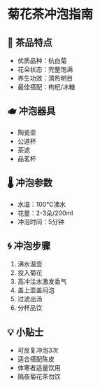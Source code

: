 # 菊花茶冲泡指南

## 🌼 茶品特点
- 优质品种：杭白菊
- 花朵状态：完整饱满
- 养生功效：清热明目
- 最佳搭配：枸杞/冰糖

## 🫖 冲泡器具
- 陶瓷壶
- 公道杯
- 茶滤
- 品茗杯

## 🌡️ 冲泡参数
- 水温：100℃沸水
- 花量：2-3朵/200ml
- 冲泡时间：5分钟

## 🌀 冲泡步骤
1. 沸水温壶
2. 投入菊花
3. 高冲注水激发香气
4. 盖上壶盖闷泡
5. 过滤出汤
6. 分杯品饮

## 💡 小贴士
- 可反复冲泡3次
- 适合搭配陈皮
- 体寒者适量饮用
- 隔夜菊花茶勿饮